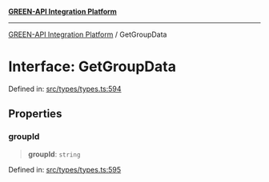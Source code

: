 [**GREEN-API Integration Platform**](../README.md)

***

[GREEN-API Integration Platform](../globals.md) / GetGroupData

# Interface: GetGroupData

Defined in: [src/types/types.ts:594](https://github.com/green-api/greenapi-integration/blob/20ab1c18eae4ff2cd48cede03d005dd7127abc0b/src/types/types.ts#L594)

## Properties

### groupId

> **groupId**: `string`

Defined in: [src/types/types.ts:595](https://github.com/green-api/greenapi-integration/blob/20ab1c18eae4ff2cd48cede03d005dd7127abc0b/src/types/types.ts#L595)
